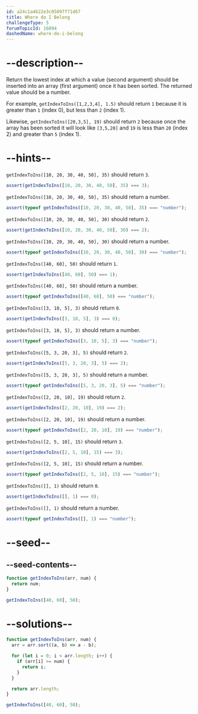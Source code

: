 ```yaml
---
id: a24c1a4622e3c05097f71d67
title: Where do I Belong
challengeType: 5
forumTopicId: 16094
dashedName: where-do-i-belong
---
```


# --description--

Return the lowest index at which a value (second argument) should be inserted into an array (first argument) once it has been sorted. The returned value should be a number.

For example, `getIndexToIns([1,2,3,4], 1.5)` should return `1` because it is greater than `1` (index 0), but less than `2` (index 1).

Likewise, `getIndexToIns([20,3,5], 19)` should return `2` because once the array has been sorted it will look like `[3,5,20]` and `19` is less than `20` (index 2) and greater than `5` (index 1).

# --hints--

`getIndexToIns([10, 20, 30, 40, 50], 35)` should return `3`.

```js
assert(getIndexToIns([10, 20, 30, 40, 50], 35) === 3);
```

`getIndexToIns([10, 20, 30, 40, 50], 35)` should return a number.

```js
assert(typeof getIndexToIns([10, 20, 30, 40, 50], 35) === "number");
```

`getIndexToIns([10, 20, 30, 40, 50], 30)` should return `2`.

```js
assert(getIndexToIns([10, 20, 30, 40, 50], 30) === 2);
```

`getIndexToIns([10, 20, 30, 40, 50], 30)` should return a number.

```js
assert(typeof getIndexToIns([10, 20, 30, 40, 50], 30) === "number");
```

`getIndexToIns([40, 60], 50)` should return `1`.

```js
assert(getIndexToIns([40, 60], 50) === 1);
```

`getIndexToIns([40, 60], 50)` should return a number.

```js
assert(typeof getIndexToIns([40, 60], 50) === "number");
```

`getIndexToIns([3, 10, 5], 3)` should return `0`.

```js
assert(getIndexToIns([3, 10, 5], 3) === 0);
```

`getIndexToIns([3, 10, 5], 3)` should return a number.

```js
assert(typeof getIndexToIns([3, 10, 5], 3) === "number");
```

`getIndexToIns([5, 3, 20, 3], 5)` should return `2`.

```js
assert(getIndexToIns([5, 3, 20, 3], 5) === 2);
```

`getIndexToIns([5, 3, 20, 3], 5)` should return a number.

```js
assert(typeof getIndexToIns([5, 3, 20, 3], 5) === "number");
```

`getIndexToIns([2, 20, 10], 19)` should return `2`.

```js
assert(getIndexToIns([2, 20, 10], 19) === 2);
```

`getIndexToIns([2, 20, 10], 19)` should return a number.

```js
assert(typeof getIndexToIns([2, 20, 10], 19) === "number");
```

`getIndexToIns([2, 5, 10], 15)` should return `3`.

```js
assert(getIndexToIns([2, 5, 10], 15) === 3);
```

`getIndexToIns([2, 5, 10], 15)` should return a number.

```js
assert(typeof getIndexToIns([2, 5, 10], 15) === "number");
```

`getIndexToIns([], 1)` should return `0`.

```js
assert(getIndexToIns([], 1) === 0);
```

`getIndexToIns([], 1)` should return a number.

```js
assert(typeof getIndexToIns([], 1) === "number");
```

# --seed--

## --seed-contents--

```js
function getIndexToIns(arr, num) {
  return num;
}

getIndexToIns([40, 60], 50);
```

# --solutions--

```js
function getIndexToIns(arr, num) {
  arr = arr.sort((a, b) => a - b);

  for (let i = 0; i < arr.length; i++) {
    if (arr[i] >= num) {
      return i;
    }
  }

  return arr.length;
}

getIndexToIns([40, 60], 50);
```

